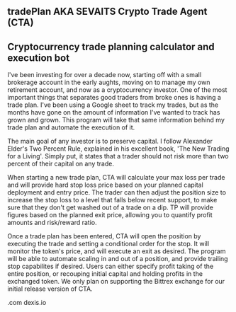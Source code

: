 tradePlan AKA SEVAITS Crypto Trade Agent (CTA)
---
Cryptocurrency trade planning calculator and execution bot
---
I've been investing for over a decade now, starting off with a small brokerage account in the early aughts, moving on to manage my own retirement account, and now as a cryptocurrency investor. One of the most important things that separates good traders from broke ones is having a trade plan. I've been using a Google sheet to track my trades, but as the months have gone on the amount of information I've wanted to track has grown and grown. This program will take that same information behind my trade plan and automate the execution of it.

The main goal of any investor is to preserve capital. I follow Alexander Elder's Two Percent Rule, explained in his excellent book, 'The New Trading for a Living'. Simply put, it states that a trader should not risk more than two percent of their capital on any trade.

When starting a new trade plan, CTA will calculate your max loss per trade and will provide hard stop loss price based on your planned capital deployment and entry price. The trader can then adjust the position size to increase the stop loss to a level that falls below recent support, to make sure that they don't get washed out of a trade on a dip. TP will provide figures based on the planned exit price, allowing you to quantify profit amounts and risk/reward ratio.

Once a trade plan has been entered, CTA will open the position by executing the trade and setting a conditional order for the stop. It will monitor the token's price, and will execute an exit as desired. The program will be able to automate scaling in and out of a position, and provide trailing stop capabilites if desired. Users can either specify profit taking of the entire position, or recouping initial capital and holding profits in the exchanged token. We only plan on supporting the Bittrex exchange for our initial release version of CTA.


.com
dexis.io
